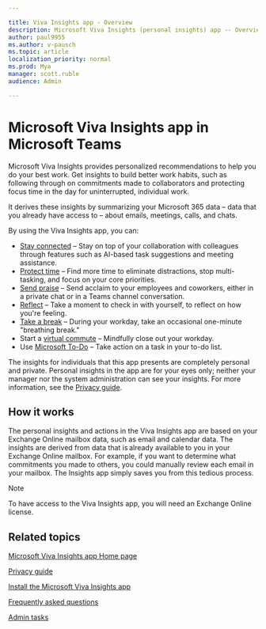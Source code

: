 ```yaml
---

title: Viva Insights app - Overview
description: Microsoft Viva Insights (personal insights) app -- Overview 
author: paul9955
ms.author: v-pausch
ms.topic: article
localization_priority: normal 
ms.prod: Mya
manager: scott.ruble
audience: Admin

---
```


# Microsoft Viva Insights app in Microsoft Teams 

Microsoft Viva Insights provides personalized recommendations to help you do your best work. Get insights to build better work habits, such as following through on commitments made to collaborators and protecting focus time in the day for uninterrupted, individual work.

It derives these insights by summarizing your Microsoft 365 data &ndash; data that you already have access to &ndash; about emails, meetings, calls, and chats.

By using the Viva Insights app, you can:

* [Stay connected](teams-app-use-insights.md#stay-connected) &ndash; Stay on top of your collaboration with colleagues through features such as AI-based task suggestions and meeting assistance.
* [Protect time](teams-app-use-insights.md#protect-time) &ndash; Find more time to eliminate distractions, stop multi-tasking, and focus on your core priorities.
* [Send praise](viva-insights-praise.md) &ndash; Send acclaim to your employees and coworkers, either in a private chat or in a Teams channel conversation.
* [Reflect](viva-insights-reflect.md) &ndash; Take a moment to check in with yourself, to reflect on how you're feeling.
* [Take a break](viva-insights-home.md#take-a-break) &ndash; During your workday, take an occasional one-minute "breathing break."  
* Start a [virtual commute](viva-insights-virtual-commute.md) &ndash; Mindfully close out your workday.  
* Use [Microsoft To-Do](viva-insights-home.md#microsoft-to-do) &ndash; Take action on a task in your to-do list.

The insights for individuals that this app presents are completely personal and private. Personal insights in the app are for your eyes only; neither your manager nor the system administration can see your insights. For more information, see the [Privacy guide](teams-app-privacy.md).

## How it works 

The personal insights and actions in the Viva Insights app are based on your Exchange Online mailbox data, such as email and calendar data. The insights are derived from data that is already available to you in your Exchange Online mailbox. For example, if you want to determine what commitments you made to others, you could manually review each email in your mailbox. The Insights app simply saves you from this tedious process.

<!-- VERIFY THAT THE FOLLOWING NOTE STILL APPLIES -->

> [!Note]
> To have access to the Viva Insights app, you will need an Exchange Online license.

## Related topics

[Microsoft Viva Insights app Home page](viva-insights-home.md)

[Privacy guide](teams-app-privacy.md)

[Install the Microsoft Viva Insights app](teams-app-install.md)

[Frequently asked questions](teams-app-faq.md)

[Admin tasks](teams-app-admin-tasks.md)